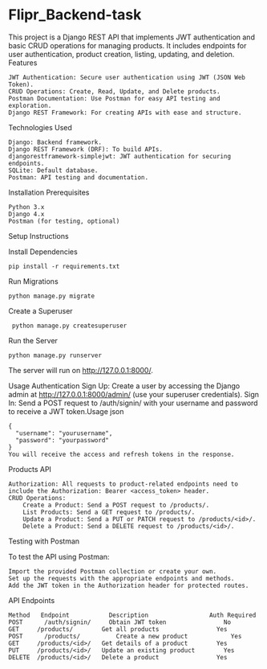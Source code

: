 # Flipr_Backend-task
This project is a Django REST API that implements JWT authentication and basic CRUD operations for managing products. It includes endpoints for user authentication, product creation, listing, updating, and deletion.
Features

    JWT Authentication: Secure user authentication using JWT (JSON Web Token).
    CRUD Operations: Create, Read, Update, and Delete products.
    Postman Documentation: Use Postman for easy API testing and exploration.
    Django REST Framework: For creating APIs with ease and structure.

Technologies Used

    Django: Backend framework.
    Django REST Framework (DRF): To build APIs.
    djangorestframework-simplejwt: JWT authentication for securing endpoints.
    SQLite: Default database.
    Postman: API testing and documentation.

Installation
Prerequisites

    Python 3.x
    Django 4.x
    Postman (for testing, optional)
    
Setup Instructions

Install Dependencies

    pip install -r requirements.txt

Run Migrations

    python manage.py migrate

Create a Superuser

     python manage.py createsuperuser

Run the Server

    python manage.py runserver

The server will run on http://127.0.0.1:8000/.

Usage
Authentication
    Sign Up:
        Create a user by accessing the Django admin at http://127.0.0.1:8000/admin/ (use your superuser credentials).
    Sign In:
        Send a POST request to /auth/signin/ with your username and password to receive a JWT token.Usage
json

    {
      "username": "yourusername",
      "password": "yourpassword"
    }
    You will receive the access and refresh tokens in the response.

Products API

    Authorization: All requests to product-related endpoints need to include the Authorization: Bearer <access_token> header.
    CRUD Operations:
        Create a Product: Send a POST request to /products/.
        List Products: Send a GET request to /products/.
        Update a Product: Send a PUT or PATCH request to /products/<id>/.
        Delete a Product: Send a DELETE request to /products/<id>/.
        
Testing with Postman

To test the API using Postman:

    Import the provided Postman collection or create your own.
    Set up the requests with the appropriate endpoints and methods.
    Add the JWT token in the Authorization header for protected routes.
    
API Endpoints

    Method	 Endpoint	        Description               	Auth Required
    POST	  /auth/signin/	    Obtain JWT token                No
    GET	    /products/	      Get all products	              Yes
    POST	  /products/	      Create a new product	          Yes
    GET   	/products/<id>/   Get details of a product	      Yes
    PUT   	/products/<id>/   Update an existing product	    Yes
    DELETE	/products/<id>/	  Delete a product	              Yes
